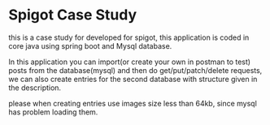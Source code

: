 # Spigot Case Study
this is a case study for developed for spigot, this application is coded in core java using spring boot and Mysql database.

In this application you can import(or create your own in postman to test) posts from the database(mysql) and then do get/put/patch/delete requests, we can also create entries for the second database with structure given in the description.

please when creating entries use images size less than 64kb, since mysql has problem loading them.
